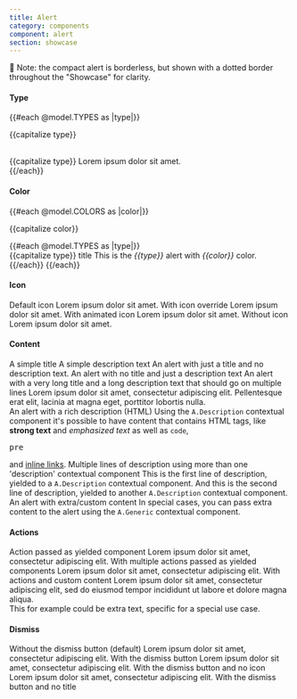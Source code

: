 ```yaml
---
title: Alert
category: components
component: alert
section: showcase
---
```



<section data-test-percy data-section="showcase">
  

  <p class="dummy-paragraph">👀 Note: the compact alert is borderless, but shown with a dotted border throughout the
    "Showcase" for clarity.</p>

  <h4 class="dummy-h4">Type</h4>
  {{#each @model.TYPES as |type|}}
    <p class="dummy-paragraph">{{capitalize type}}</p>
    <br />
    <div class="dummy-alert-sample-item--type-{{type}}">
      <Hds::Alert @type={{type}} as |A|>
        <A.Title>{{capitalize type}}</A.Title>
        <A.Description>Lorem ipsum dolor sit amet.</A.Description>
      </Hds::Alert>
    </div>
  {{/each}}

  <h4 class="dummy-h4">Color</h4>
  <div class="dummy-alert-sample-grid">
    {{#each @model.COLORS as |color|}}
      <p class="dummy-paragraph dummy-alert-sample-grid__title">{{capitalize color}}</p>
      {{#each @model.TYPES as |type|}}
        <div class="dummy-alert-sample-item--type-{{type}}">
          <Hds::Alert @type={{type}} @color={{color}} as |A|>
            <A.Title>{{capitalize type}} title</A.Title>
            <A.Description>This is the <em>{{type}}</em> alert with <em>{{color}}</em> color.</A.Description>
          </Hds::Alert>
        </div>
      {{/each}}
    {{/each}}
  </div>

  <h4 class="dummy-h4">Icon</h4>
  <div class="dummy-alert-sample-grid">
    <Hds::Alert @type="inline" @color="highlight" as |A|>
      <A.Title>Default icon</A.Title>
      <A.Description>Lorem ipsum dolor sit amet.</A.Description>
    </Hds::Alert>
    <Hds::Alert @type="inline" @color="highlight" @icon="meh" as |A|>
      <A.Title>With icon override</A.Title>
      <A.Description>Lorem ipsum dolor sit amet.</A.Description>
    </Hds::Alert>
    <Hds::Alert @type="inline" @color="highlight" @icon="running" as |A|>
      <A.Title>With animated icon</A.Title>
      <A.Description>Lorem ipsum dolor sit amet.</A.Description>
    </Hds::Alert>
    <Hds::Alert @type="inline" @color="highlight" @icon="" as |A|>
      <A.Title>Without icon</A.Title>
      <A.Description>Lorem ipsum dolor sit amet.</A.Description>
    </Hds::Alert>
  </div>

  <h4 class="dummy-h4">Content</h4>
  <div class="dummy-alert-sample-grid dummy-alert-sample-grid--wide-content">
    <div class="dummy-alert-sample-grid__column">
      <Hds::Alert @type="inline" @color="success" as |A|>
        <A.Title>A simple title</A.Title>
        <A.Description>A simple description text</A.Description>
      </Hds::Alert>
      <Hds::Alert @type="inline" @color="success" as |A|>
        <A.Title>An alert with just a title and no description text.</A.Title>
      </Hds::Alert>
      <Hds::Alert @type="inline" @color="success" as |A|>
        <A.Description>An alert with no title and just a description text</A.Description>
      </Hds::Alert>
      <Hds::Alert @type="inline" @color="success" as |A|>
        <A.Title>An alert with a very long title and a long description text that should go on multiple lines</A.Title>
        <A.Description>Lorem ipsum dolor sit amet, consectetur adipiscing elit. Pellentesque erat elit, lacinia at magna
          eget, porttitor lobortis nulla.</A.Description>
      </Hds::Alert>
    </div>
    <div class="dummy-alert-sample-grid__column">
      <Hds::Alert @type="inline" @color="success" as |A|>
        <A.Title>An alert with a rich description (HTML)</A.Title>
        <A.Description>Using the
          <code>A.Description</code>
          contextual component it's possible to have content that contains HTML tags, like
          <strong>strong text</strong>
          and
          <em>emphasized text</em>
          as well as
          <code>code</code>,
          <pre>pre</pre>
          and
          <a href="#">inline links</a>.</A.Description>
      </Hds::Alert>
      <Hds::Alert @type="inline" @color="success" as |A|>
        <A.Title>Multiple lines of description using more than one 'description' contextual component</A.Title>
        <A.Description>This is the first line of description, yielded to a
          <code>A.Description</code>
          contextual component.</A.Description>
        <A.Description>And this is the second line of description, yielded to another
          <code>A.Description</code>
          contextual component.</A.Description>
      </Hds::Alert>
      <Hds::Alert @type="inline" @color="success" as |A|>
        <A.Title>An alert with extra/custom content</A.Title>
        <A.Description>In special cases, you can pass extra content to the alert using the
          <code>A.Generic</code>
          contextual component.</A.Description>
        <A.Generic>
          <DummyPlaceholder @text="some generic content" @height="50" @background="#eee" />
        </A.Generic>
      </Hds::Alert>
    </div>
  </div>

  <h4 class="dummy-h4">Actions</h4>
  <div class="dummy-alert-sample-grid dummy-alert-sample-grid--wide-content">
    <Hds::Alert @type="inline" @color="warning" as |A|>
      <A.Title>Action passed as yielded component</A.Title>
      <A.Description>Lorem ipsum dolor sit amet, consectetur adipiscing elit.</A.Description>
      <A.Button @text="Action" @color="secondary" />
    </Hds::Alert>
    <Hds::Alert @type="inline" @color="warning" as |A|>
      <A.Title>With multiple actions passed as yielded components</A.Title>
      <A.Description>Lorem ipsum dolor sit amet, consectetur adipiscing elit.</A.Description>
      <A.Button @text="Secondary" @color="secondary" />
      <A.Button @icon="plus" @text="Tertiary" @color="tertiary" />
      <A.Link::Standalone @icon="plus" @text="Standalone" @href="#" @color="secondary" />
    </Hds::Alert>
    <Hds::Alert @type="inline" @color="warning" as |A|>
      <A.Title>With actions and custom content</A.Title>
      <A.Description>Lorem ipsum dolor sit amet, consectetur adipiscing elit, sed do eiusmod tempor incididunt ut labore
        et dolore magna aliqua.</A.Description>
      <A.Button @text="Action" @color="secondary" />
      <A.Link::Standalone @icon="plus" @text="Action" @href="#" @color="secondary" />
      <A.Generic>
        <div class="dummy-alert-sample-custom-content-after-actions">This for example could be extra text, specific for
          a special use case.</div>
      </A.Generic>
    </Hds::Alert>
  </div>

  <h4 class="dummy-h4">Dismiss</h4>
  <div class="dummy-alert-sample-grid dummy-alert-sample-grid--wide-content">
    <Hds::Alert @type="inline" @color="neutral" as |A|>
      <A.Title>Without the dismiss button (default)</A.Title>
      <A.Description>Lorem ipsum dolor sit amet, consectetur adipiscing elit.</A.Description>
    </Hds::Alert>
    <Hds::Alert
      @type="inline"
      @color="neutral"
      {{! TODO: understand if we can use a generic helper - see https://hashicorp.slack.com/archives/C11JCBJTW/p1648751235987409 }}
      @onDismiss={{this.noop}}
      as |A|
    >
      <A.Title>With the dismiss button</A.Title>
      <A.Description>Lorem ipsum dolor sit amet, consectetur adipiscing elit.</A.Description>
    </Hds::Alert>
    <Hds::Alert @type="inline" @color="neutral" @icon="" @onDismiss={{this.noop}} as |A|>
      <A.Title>With the dismiss button and no icon</A.Title>
      <A.Description>Lorem ipsum dolor sit amet, consectetur adipiscing elit.</A.Description>
    </Hds::Alert>
    <Hds::Alert @type="inline" @color="neutral" @onDismiss={{this.noop}} as |A|>
      <A.Description>With the dismiss button and no title</A.Description>
    </Hds::Alert>
  </div>

</section>
